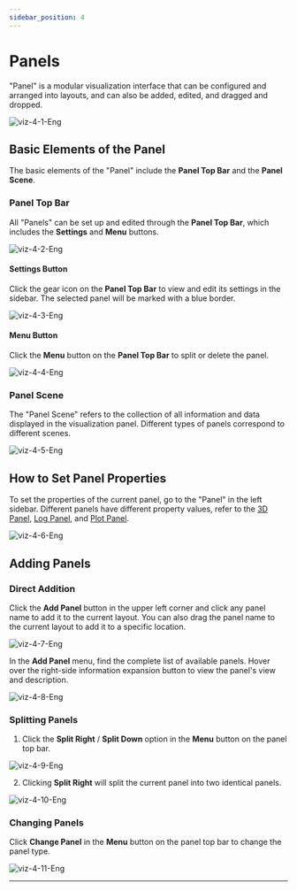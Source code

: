 ```yaml
---
sidebar_position: 4
---
```


# Panels

"Panel" is a modular visualization interface that can be configured and arranged into layouts, and can also be added, edited, and dragged and dropped.

![viz-4-1-Eng](../img/viz-4-1-Eng.png)

## Basic Elements of the Panel

The basic elements of the "Panel" include the **Panel Top Bar** and the **Panel Scene**.

### Panel Top Bar

All "Panels" can be set up and edited through the **Panel Top Bar**, which includes the **Settings** and **Menu** buttons.

![viz-4-2-Eng](../img/viz-4-2-Eng.png)

#### Settings Button

Click the gear icon on the **Panel Top Bar** to view and edit its settings in the sidebar. The selected panel will be marked with a blue border.

![viz-4-3-Eng](../img/viz-4-3-Eng.png)

#### Menu Button

Click the **Menu** button on the **Panel Top Bar** to split or delete the panel.

![viz-4-4-Eng](../img/viz-4-4-Eng.png)

### Panel Scene

The "Panel Scene" refers to the collection of all information and data displayed in the visualization panel. Different types of panels correspond to different scenes.

![viz-4-5-Eng](../img/viz-4-5-Eng.png)

## How to Set Panel Properties

To set the properties of the current panel, go to the "Panel" in the left sidebar. Different panels have different property values, refer to the [3D Panel](./5-3d-panel.md), [Log Panel](./6-log-panel.md), and [Plot Panel](./7-plot-panel.md).

![viz-4-6-Eng](../img/viz-4-6-Eng.png)

## Adding Panels

### Direct Addition

Click the **Add Panel** button in the upper left corner and click any panel name to add it to the current layout. You can also drag the panel name to the current layout to add it to a specific location.

![viz-4-7-Eng](../img/viz-4-7-Eng.png)

In the **Add Panel** menu, find the complete list of available panels. Hover over the right-side information expansion button to view the panel's view and description.

![viz-4-8-Eng](../img/viz-4-8-Eng.png)

### Splitting Panels

1. Click the **Split Right** / **Split Down** option in the **Menu** button on the panel top bar.

![viz-4-9-Eng](../img/viz-4-9-Eng.png)

2. Clicking **Split Right** will split the current panel into two identical panels.

![viz-4-10-Eng](../img/viz-4-10-Eng.png)

### Changing Panels

Click **Change Panel** in the **Menu** button on the panel top bar to change the panel type.

![viz-4-11-Eng](../img/viz-4-11-Eng.png)

---
